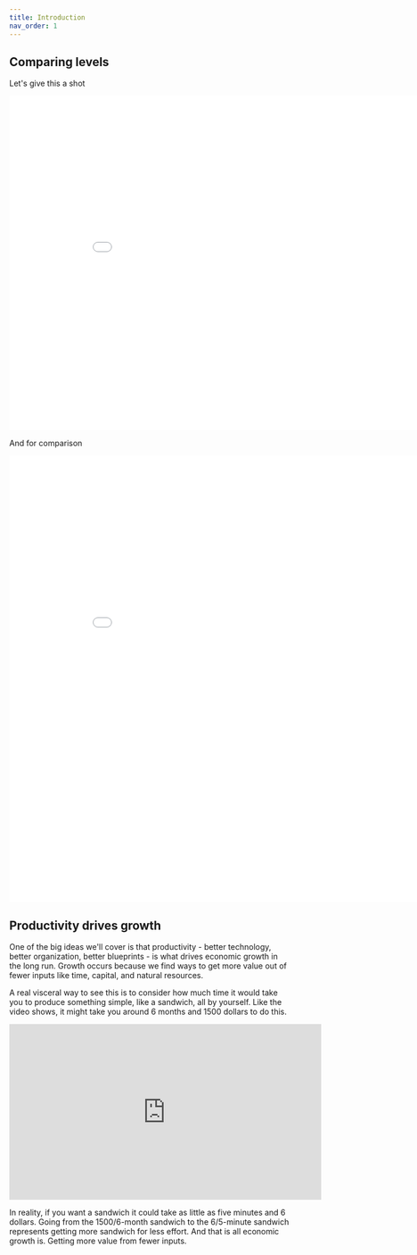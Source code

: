 ```yaml
---
title: Introduction
nav_order: 1
---
```


## Comparing levels
Let's give this a shot

<iframe width="900" height="600" frameborder="0" scrolling="no" src="//plotly.com/~dvollrath/5.embed"></iframe>

And for comparison

<iframe width="900" height="800" frameborder="0" scrolling="no" src="//plotly.com/~dvollrath/7.embed"></iframe>

## Productivity drives growth
One of the big ideas we'll cover is that productivity - better technology, better organization, better blueprints - is what drives economic growth in the long run. Growth occurs because we find ways to get more value out of fewer inputs like time, capital, and natural resources. 

A real visceral way to see this is to consider how much time it would take you to produce something simple, like a sandwich, all by yourself. Like the video shows, it might take you around 6 months and 1500 dollars to do this.

<iframe width="560" height="315" src="https://www.youtube.com/embed/URvWSsAgtJE" frameborder="0" allow="accelerometer; autoplay; encrypted-media; gyroscope; picture-in-picture" allowfullscreen></iframe>

In reality, if you want a sandwich it could take as little as five minutes and 6 dollars. Going from the 1500/6-month sandwich to the 6/5-minute sandwich represents getting more sandwich for less effort. And that is all economic growth is. Getting more value from fewer inputs.